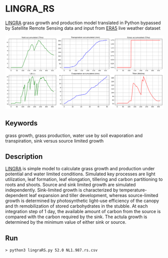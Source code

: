 # LINGRA_RS
 [LINGRA][1] grass growth and production model translated in Python bypassed by Satellite Remote Sensing data and input from [ERA5][2] live weather dataset

![output](https://github.com/YannChemin/LINGRA_RS/blob/master/Figure_1.png "LINGRA_RS output")

## Keywords
grass growth, grass production, water use by soil evaporation and transpiration, sink versus source limited growth

## Description
[LINGRA][1] is simple model to calculate grass growth and production under potential and water limited conditions. Simulated key processes are light utilization, leaf formation, leaf elongation, tillering and carbon partitioning to roots and shoots. Source and sink limited growth are simulated independently. Sink-limited growth is characterized by temperature-dependent leaf expansion and tiller development, whereas source-limited growth is determined by photosynthetic light-use efficiency of the canopy and th remobilization of stored carbohydrates in the stubble. At each integration step of 1 day, the available amount of carbon from the source is compared with the carbon required by the sink. The actula growth is determined by the minimum value of either sink or source.

## Run

```
> python3 lingraRS.py 52.0 NL1.987.rs.csv
```

[1]: https://models.pps.wur.nl/lingra-model-simple-grass-model-potential-and-water-limited-conditions 
[2]: https://www.ecmwf.int/en/forecasts/datasets/reanalysis-datasets/era5
